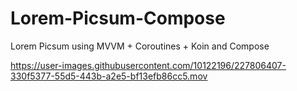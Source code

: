 # Lorem-Picsum-Compose
Lorem Picsum using MVVM + Coroutines + Koin and Compose



https://user-images.githubusercontent.com/10122196/227806407-330f5377-55d5-443b-a2e5-bf13efb86cc5.mov

